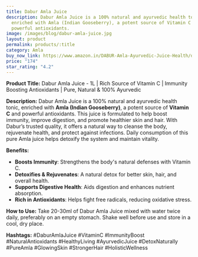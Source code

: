 ```yaml
---
title: Dabur Amla Juice
description: Dabur Amla Juice is a 100% natural and ayurvedic health tonic,
  enriched with Amla (Indian Gooseberry), a potent source of Vitamin C and
  powerful antioxidants.
image: /images/blog/dabur-amla-juice.jpg
layout: product
permalink: products/:title
category: Amla
buy_now_link: https://www.amazon.in/DABUR-Amla-Ayurvedic-Juice-Health/dp/B087DJ4WM2/ref=sr_1_2_sspa?crid=9NCKR3RZI9QI&tag=ayushmonk-21
price: "174"
star_rating: "4.2"
---
```

**Product Title:** Dabur Amla Juice - 1L | Rich Source of Vitamin C | Immunity Boosting Antioxidants | Pure, Natural & 100% Ayurvedic

**Description:**
Dabur Amla Juice is a 100% natural and ayurvedic health tonic, enriched with **Amla (Indian Gooseberry)**, a potent source of **Vitamin C** and powerful antioxidants. This juice is formulated to help boost immunity, improve digestion, and promote healthier skin and hair. With Dabur’s trusted quality, it offers a natural way to cleanse the body, rejuvenate health, and protect against infections. Daily consumption of this pure Amla juice helps detoxify the system and maintain vitality.

**Benefits:**
- **Boosts Immunity**: Strengthens the body's natural defenses with Vitamin C.
- **Detoxifies & Rejuvenates**: A natural detox for better skin, hair, and overall health.
- **Supports Digestive Health**: Aids digestion and enhances nutrient absorption.
- **Rich in Antioxidants**: Helps fight free radicals, reducing oxidative stress.

**How to Use:**
Take 20-30ml of Dabur Amla Juice mixed with water twice daily, preferably on an empty stomach. Shake well before use and store in a cool, dry place.

**Hashtags:**
#DaburAmlaJuice #VitaminC #ImmunityBoost #NaturalAntioxidants #HealthyLiving #AyurvedicJuice #DetoxNaturally #PureAmla #GlowingSkin #StrongerHair #HolisticWellness
